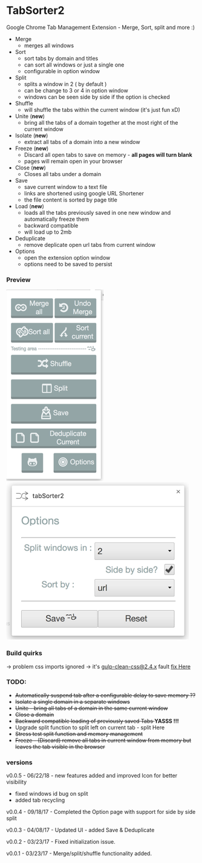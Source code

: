 # TabSorter2
Google Chrome Tab Management Extension - Merge, Sort, split and more :)

- Merge
   - merges all windows
- Sort
   - sort tabs by domain and titles
   - can sort all windows or just a single one
   - configurable in option window
- Split
   - splits a window in 2 ( by default )
   - can be change to 3 or 4 in option window 
   - windows can be seen side by side if the option is checked 
- Shuffle
   - will shuffle the tabs within the current window  (it's just fun xD)
- Unite (**new**)
   - bring all the tabs of a domain together at the most right of the current window
- Isolate (**new**)
   - extract all tabs of a domain into a new window
- Freeze (**new**)
   - Discard all open tabs to save on memory - **all pages will turn blank**
   - pages will remain open in your browser
- Close (**new**)
   - Closes all tabs under a domain
- Save 
   - save current window to a text file
   - links are shortened using google URL Shortener 
   - the file content is sorted by page title
- Load (**new**)
   - loads all the tabs previously saved in one new window and automatically freeze them
   - backward compatible 
   - will load up to 2mb 
- Deduplicate
  - remove deplicate open url tabs from current window
- Options
  - open the extension option window
  - options need to be saved to persist

### Preview 

![Popup](/tabSorter2.png?raw=true "Popup view")
![Options](/tabSorter2-options.png?raw=true "Option view")
### Build quirks
 -> problem css imports ignored
   -> it's gulp-clean-css@2.4.x fault [fix Here](https://github.com/opensensorhub/osh-js/issues/36)

### TODO:
  - <s> Automatically suspend tab after a configurable delay to save memory ?? </s>
  - <s> Isolate a single domain in a separate windows </s>
  - <s> Unite - bring all tabs of a domain in the same current window </s>
  - <s> Close a domain </s>
  - <s> Backward compatible loading of previously saved Tabs </s>  **YASSS !!!**
  - Upgrade split function to split left on current tab  - split Here
  - <s>Stress test split function and memory management</s>
  - <s>Freeze - (Discard) remove all tabs in current window from memory but leaves the tab visible in the browser</s>

### versions
v0.0.5 - 06/22/18 - new features added and improved Icon for better visibility
   - fixed windows id bug on split
   - added tab recycling

v0.0.4 - 09/18/17 -  Completed the Option page with support for side by side split 

v0.0.3 - 04/08/17 - Updated UI - added Save & Deduplicate 

v0.0.2 - 03/23/17 - Fixed initialization issue.

v0.0.1 - 03/23/17 - Merge/split/shuffle functionality added.
